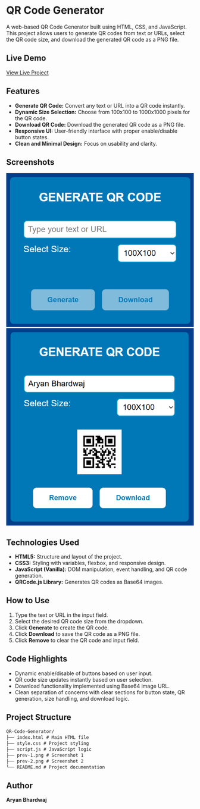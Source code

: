 # QR Code Generator

A web-based QR Code Generator built using HTML, CSS, and JavaScript. This project allows users to generate QR codes from text or URLs, select the QR code size, and download the generated QR code as a PNG file.

## Live Demo

[View Live Project](https://aryanbhardwaj4224.github.io/QR-Code-Generator/)

## Features

- **Generate QR Code:** Convert any text or URL into a QR code instantly.  
- **Dynamic Size Selection:** Choose from 100x100 to 1000x1000 pixels for the QR code.  
- **Download QR Code:** Download the generated QR code as a PNG file.  
- **Responsive UI:** User-friendly interface with proper enable/disable button states.  
- **Clean and Minimal Design:** Focus on usability and clarity.  

## Screenshots

![QR Code Generator Preview 1](prev-1.png)  
![QR Code Generator Preview 2](prev-2.png)  

## Technologies Used

- **HTML5:** Structure and layout of the project.  
- **CSS3:** Styling with variables, flexbox, and responsive design.  
- **JavaScript (Vanilla):** DOM manipulation, event handling, and QR code generation.  
- **QRCode.js Library:** Generates QR codes as Base64 images.  

## How to Use

1. Type the text or URL in the input field.  
2. Select the desired QR code size from the dropdown.  
3. Click **Generate** to create the QR code.  
4. Click **Download** to save the QR code as a PNG file.  
5. Click **Remove** to clear the QR code and input field.  

## Code Highlights

- Dynamic enable/disable of buttons based on user input.  
- QR code size updates instantly based on user selection.  
- Download functionality implemented using Base64 image URL.  
- Clean separation of concerns with clear sections for button state, QR generation, size handling, and download logic.  

## Project Structure
```
QR-Code-Generator/
├── index.html # Main HTML file
├── style.css # Project styling
├── script.js # JavaScript logic
├── prev-1.png # Screenshot 1
├── prev-2.png # Screenshot 2
└── README.md # Project documentation
```
## Author
**Aryan Bhardwaj**  

